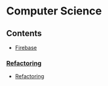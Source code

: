 # Computer Science

## Contents

- [Firebase](https://github.com/solarsdev/TIL/blob/master/CS/Firebase.md)

### [Refactoring](https://github.com/solarsdev/TIL/blob/master/CS/Refactoring)

- [Refactoring](https://github.com/solarsdev/TIL/blob/master/CS/Refactoring/refactoring.md)
